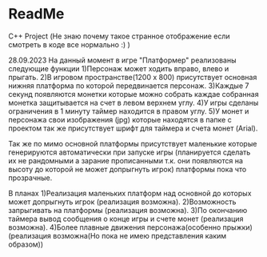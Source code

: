 # ReadMe
C++ Project (Не знаю почему такое странное отображение если смотреть в коде все нормально :) )

28.09.2023
На данный момент в игре "Платформер" реализованы следующие функции
1)Персонаж может ходить вправо, влево и прыгать.
2)В игровом пространстве(1200 x 800) присутствует основная нижняя платформа по которой передвинается персонаж.
3)Каждые 7 секунд появляются монетки которые можно собрать каждае собранная монетка защитывается на счет в левом верхнем углу.
4)У игры сделаны ограничения в 1 минуту таймер находится в правом углу. 
5)У монет и персонажа свои изображения (jpg) которые находятся в папке с проектом так же присутствует шрифт для таймера и счета монет (Arial).

Так же по мимо основной платформы присутствует маленькие которые генерируются автоматически при запуске игры 
(планируется сделать их не рандомными а зарание прописанными т.к. они появляются на высоту до которой не может допрыгнуть игрок) 
платформы пока что прозрачные.

В планах 
1)Реализация маленьких платформ над основной до которых может допрыгнуть игрок (реализация возможна).
2)Возможность запрыгивать на платформы (реализация возможна).
3)По окончанию таймера вывод сообщения о конце игры и счете монет (реализация возможна).
4)Более плавные движения персонажа(особенно прыжки) (реализация возможна(Но пока не имею представления каким образом))

